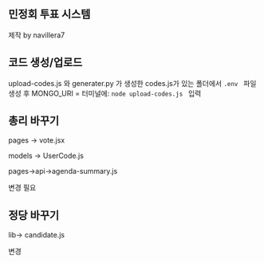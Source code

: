 ## 민정회 투표 시스템 
제작 by navillera7

## 코드 생성/업로드
upload-codes.js 와 generater.py 가 생성한 codes.js가 있는 폴더에서 ``.env `` 파일 생성 후
MONGO_URI = 
터미널에:
``node upload-codes.js
``
입력

## 총리 바꾸기
pages -> vote.jsx

models -> UserCode.js 

pages->api->agenda-summary.js

변경 필요

## 정당 바꾸기
lib-> candidate.js 

변경
